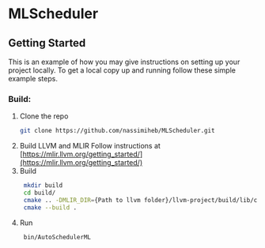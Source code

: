 # MLScheduler

<!-- GETTING STARTED -->
## Getting Started

This is an example of how you may give instructions on setting up your project locally.
To get a local copy up and running follow these simple example steps.

### Build:

1. Clone the repo
   ```sh
   git clone https://github.com/nassimiheb/MLScheduler.git
   ```
2. Build LLVM and MLIR 
    Follow instructions at [https://mlir.llvm.org/getting_started/](https://mlir.llvm.org/getting_started/)
4. Build 
   ```sh
    mkdir build
    cd build/
    cmake .. -DMLIR_DIR={Path to llvm folder}/llvm-project/build/lib/cmake/mlir -DLLVM_EXTERNAL_LIT={Path to llvm folder}/llvm-project/build/bin/llvm-lit
    cmake --build .
5. Run
   ```sh
    bin/AutoSchedulerML
   ```
